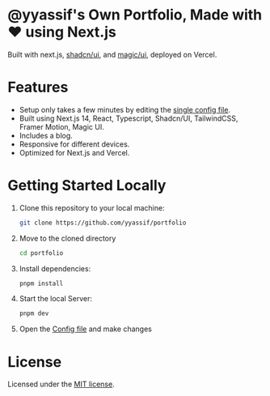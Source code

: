 # @yyassif's Own Portfolio, Made with ❤️ using Next.js

Built with next.js, [shadcn/ui](https://ui.shadcn.com/), and [magic/ui](https://magicui.design/), deployed on Vercel.

# Features

- Setup only takes a few minutes by editing the [single config file](./src/data/resume.tsx).
- Built using Next.js 14, React, Typescript, Shadcn/UI, TailwindCSS, Framer Motion, Magic UI.
- Includes a blog.
- Responsive for different devices.
- Optimized for Next.js and Vercel.

# Getting Started Locally

1. Clone this repository to your local machine:

   ```bash
   git clone https://github.com/yyassif/portfolio
   ```

2. Move to the cloned directory

   ```bash
   cd portfolio
   ```

3. Install dependencies:

   ```bash
   pnpm install
   ```

4. Start the local Server:

   ```bash
   pnpm dev
   ```

5. Open the [Config file](./src/data/resume.tsx) and make changes

# License

Licensed under the [MIT license](https://github.com/yyassif/portfolio/blob/main/LICENSE).
